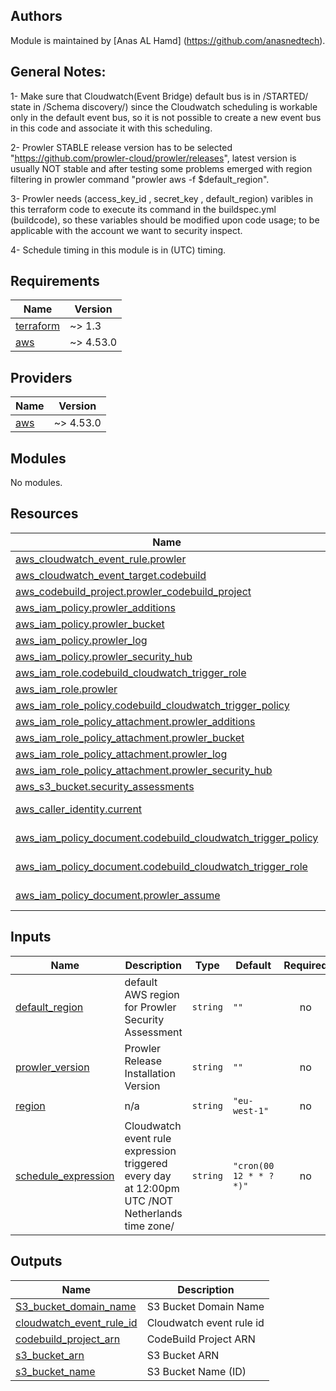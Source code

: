 ## Authors
Module is maintained by [Anas AL Hamd] (https://github.com/anasnedtech).

## General Notes:
1- Make sure that Cloudwatch(Event Bridge) default bus is in /STARTED/ state in /Schema discovery/)
since the Cloudwatch scheduling is workable only in the default event bus, so it is not possible
to create a new event bus in this code and associate it with this scheduling.

2- Prowler STABLE release version has to be selected "https://github.com/prowler-cloud/prowler/releases", latest version is usually NOT stable and after testing some problems emerged with region filtering in prowler command "prowler aws -f $default_region".

3- Prowler needs (access_key_id , secret_key , default_region) varibles in this terraform code to execute its command in the buildspec.yml (buildcode), so these variables should be modified upon code usage; to be applicable with the account we want to security inspect.

4- Schedule timing in this module is in (UTC) timing.

<!-- BEGIN_TF_DOCS -->
## Requirements

| Name | Version |
|------|---------|
| <a name="requirement_terraform"></a> [terraform](#requirement\_terraform) | ~> 1.3 |
| <a name="requirement_aws"></a> [aws](#requirement\_aws) | ~> 4.53.0 |

## Providers

| Name | Version |
|------|---------|
| <a name="provider_aws"></a> [aws](#provider\_aws) | ~> 4.53.0 |

## Modules

No modules.

## Resources

| Name | Type |
|------|------|
| [aws_cloudwatch_event_rule.prowler](https://registry.terraform.io/providers/hashicorp/aws/latest/docs/resources/cloudwatch_event_rule) | resource |
| [aws_cloudwatch_event_target.codebuild](https://registry.terraform.io/providers/hashicorp/aws/latest/docs/resources/cloudwatch_event_target) | resource |
| [aws_codebuild_project.prowler_codebuild_project](https://registry.terraform.io/providers/hashicorp/aws/latest/docs/resources/codebuild_project) | resource |
| [aws_iam_policy.prowler_additions](https://registry.terraform.io/providers/hashicorp/aws/latest/docs/resources/iam_policy) | resource |
| [aws_iam_policy.prowler_bucket](https://registry.terraform.io/providers/hashicorp/aws/latest/docs/resources/iam_policy) | resource |
| [aws_iam_policy.prowler_log](https://registry.terraform.io/providers/hashicorp/aws/latest/docs/resources/iam_policy) | resource |
| [aws_iam_policy.prowler_security_hub](https://registry.terraform.io/providers/hashicorp/aws/latest/docs/resources/iam_policy) | resource |
| [aws_iam_role.codebuild_cloudwatch_trigger_role](https://registry.terraform.io/providers/hashicorp/aws/latest/docs/resources/iam_role) | resource |
| [aws_iam_role.prowler](https://registry.terraform.io/providers/hashicorp/aws/latest/docs/resources/iam_role) | resource |
| [aws_iam_role_policy.codebuild_cloudwatch_trigger_policy](https://registry.terraform.io/providers/hashicorp/aws/latest/docs/resources/iam_role_policy) | resource |
| [aws_iam_role_policy_attachment.prowler_additions](https://registry.terraform.io/providers/hashicorp/aws/latest/docs/resources/iam_role_policy_attachment) | resource |
| [aws_iam_role_policy_attachment.prowler_bucket](https://registry.terraform.io/providers/hashicorp/aws/latest/docs/resources/iam_role_policy_attachment) | resource |
| [aws_iam_role_policy_attachment.prowler_log](https://registry.terraform.io/providers/hashicorp/aws/latest/docs/resources/iam_role_policy_attachment) | resource |
| [aws_iam_role_policy_attachment.prowler_security_hub](https://registry.terraform.io/providers/hashicorp/aws/latest/docs/resources/iam_role_policy_attachment) | resource |
| [aws_s3_bucket.security_assessments](https://registry.terraform.io/providers/hashicorp/aws/latest/docs/resources/s3_bucket) | resource |
| [aws_caller_identity.current](https://registry.terraform.io/providers/hashicorp/aws/latest/docs/data-sources/caller_identity) | data source |
| [aws_iam_policy_document.codebuild_cloudwatch_trigger_policy](https://registry.terraform.io/providers/hashicorp/aws/latest/docs/data-sources/iam_policy_document) | data source |
| [aws_iam_policy_document.codebuild_cloudwatch_trigger_role](https://registry.terraform.io/providers/hashicorp/aws/latest/docs/data-sources/iam_policy_document) | data source |
| [aws_iam_policy_document.prowler_assume](https://registry.terraform.io/providers/hashicorp/aws/latest/docs/data-sources/iam_policy_document) | data source |

## Inputs

| Name | Description | Type | Default | Required |
|------|-------------|------|---------|:--------:|
| <a name="input_default_region"></a> [default\_region](#input\_default\_region) | default AWS region for Prowler Security Assessment | `string` | `""` | no |
| <a name="input_prowler_version"></a> [prowler\_version](#input\_prowler\_version) | Prowler Release Installation Version | `string` | `""` | no |
| <a name="input_region"></a> [region](#input\_region) | n/a | `string` | `"eu-west-1"` | no |
| <a name="input_schedule_expression"></a> [schedule\_expression](#input\_schedule\_expression) | Cloudwatch event rule expression triggered every day at 12:00pm UTC /NOT Netherlands time zone/ | `string` | `"cron(00 12 * * ? *)"` | no |

## Outputs

| Name | Description |
|------|-------------|
| <a name="output_S3_bucket_domain_name"></a> [S3\_bucket\_domain\_name](#output\_S3\_bucket\_domain\_name) | S3 Bucket Domain Name |
| <a name="output_cloudwatch_event_rule_id"></a> [cloudwatch\_event\_rule\_id](#output\_cloudwatch\_event\_rule\_id) | Cloudwatch event rule id |
| <a name="output_codebuild_project_arn"></a> [codebuild\_project\_arn](#output\_codebuild\_project\_arn) | CodeBuild Project ARN |
| <a name="output_s3_bucket_arn"></a> [s3\_bucket\_arn](#output\_s3\_bucket\_arn) | S3 Bucket ARN |
| <a name="output_s3_bucket_name"></a> [s3\_bucket\_name](#output\_s3\_bucket\_name) | S3 Bucket Name (ID) |
<!-- END_TF_DOCS -->